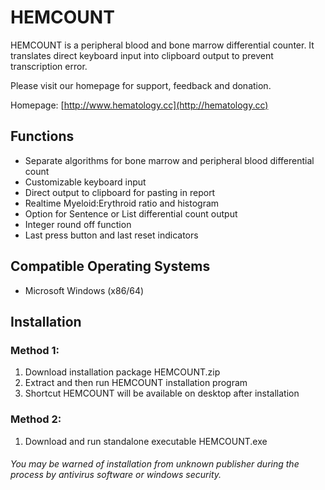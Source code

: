 # HEMCOUNT

HEMCOUNT is a peripheral blood and bone marrow differential counter. It translates direct keyboard input into clipboard output to prevent transcription error.

Please visit our homepage for support, feedback and donation.

Homepage: [http://www.hematology.cc](http://hematology.cc)

## Functions
* Separate algorithms for bone marrow and peripheral blood differential count
* Customizable keyboard input
* Direct output to clipboard for pasting in report
* Realtime Myeloid:Erythroid ratio and histogram
* Option for Sentence or List differential count output
* Integer round off function
* Last press button and last reset indicators

## Compatible Operating Systems
* Microsoft Windows (x86/64)

## Installation
### Method 1:
1. Download installation package HEMCOUNT.zip
2. Extract and then run HEMCOUNT installation program
3. Shortcut HEMCOUNT will be available on desktop after installation

### Method 2:
1. Download and run standalone executable HEMCOUNT.exe

###### You may be warned of installation from unknown publisher during the process by antivirus software or windows security.
